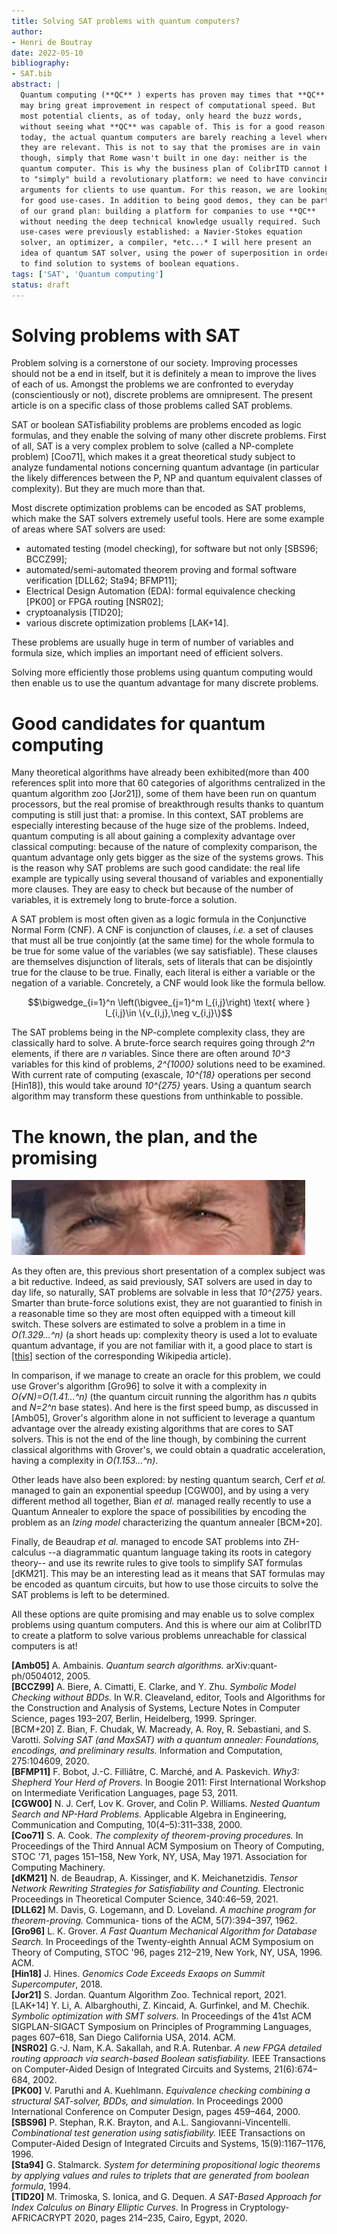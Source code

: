```yaml
---
title: Solving SAT problems with quantum computers?
author:
- Henri de Boutray
date: 2022-05-10
bibliography:
- SAT.bib
abstract: |
  Quantum computing (**QC** ) experts has proven may times that **QC**
  may bring great improvement in respect of computational speed. But
  most potential clients, as of today, only heard the buzz words,
  without seeing what **QC** was capable of. This is for a good reason:
  today, the actual quantum computers are barely reaching a level where
  they are relevant. This is not to say that the promises are in vain
  though, simply that Rome wasn't built in one day: neither is the
  quantum computer. This is why the business plan of ColibrITD cannot be
  to "simply" build a revolutionary platform: we need to have convincing
  arguments for clients to use quantum. For this reason, we are looking
  for good use-cases. In addition to being good demos, they can be part
  of our grand plan: building a platform for companies to use **QC**
  without needing the deep technical knowledge usually required. Such
  use-cases were previously established: a Navier-Stokes equation
  solver, an optimizer, a compiler, *etc...* I will here present an
  idea of quantum SAT solver, using the power of superposition in order
  to find solution to systems of boolean equations.
tags: ['SAT', 'Quantum computing']
status: draft
---
```


# Solving problems with SAT

Problem solving is a cornerstone of our society. Improving processes
should not be a end in itself, but it is definitely a mean to improve
the lives of each of us. Amongst the problems we are confronted to
everyday (conscientiously or not), discrete problems are omnipresent.
The present article is on a specific class of those problems called SAT problems.

SAT or boolean SATisfiability problems are problems encoded as logic
formulas, and they enable the solving of many other discrete problems.
First of all, SAT is a very complex problem to solve (called a
NP-complete problem) [Coo71], which makes it a great theoretical study
subject to analyze fundamental notions concerning quantum advantage (in
particular the likely differences between the P, NP and quantum
equivalent classes of complexity). But they are much more than that.

Most discrete optimization problems can be encoded as SAT problems,
which make the SAT solvers extremely useful tools. Here are some example
of areas where SAT solvers are used:

- automated testing (model checking), for software but not only
  [SBS96; BCCZ99];
- automated/semi-automated theorem proving and formal software
  verification [DLL62; Sta94; BFMP11];
- Electrical Design Automation (EDA): formal equivalence checking [PK00] or
  FPGA routing [NSR02];
- cryptoanalysis [TID20];
- various discrete optimization problems [LAK+14].

These problems are usually huge in term of number of variables and
formula size, which implies an important need of efficient solvers.

Solving more efficiently those problems using quantum computing would
then enable us to use the quantum advantage for many discrete problems.

# Good candidates for quantum computing

Many theoretical algorithms have already been exhibited(more than 400 references
split into more that 60 categories of algorithms centralized in the quantum
algorithm zoo [Jor21]), some of them have been run on quantum processors, but
the real promise of breakthrough results thanks to quantum computing is still
just that: a promise. In this context, SAT problems are especially interesting
because of the huge size of the problems. Indeed, quantum computing is all about
gaining a complexity advantage over classical computing: because of the nature
of complexity comparison, the quantum advantage only gets bigger as the size of
the systems grows. This is the reason why SAT problems are such good candidate:
the real life example are typically using several thousand of variables and
exponentially more clauses. They are easy to check but because of the number of
variables, it is extremely long to brute-force a solution.

A SAT problem is most often given as a logic formula in the Conjunctive
Normal Form (CNF). A CNF is conjunction of clauses, *i.e.* a set of
clauses that must all be true conjointly (at the same time) for the whole
formula to be true for some value of the variables (we say satisfiable).
These clauses are themselves disjunction of literals, sets of literals
that can be disjointly true for the clause to be true. Finally,
each literal is either a variable or the negation of a variable.
Concretely, a CNF would look like the formula bellow.

$$\bigwedge_{i=1}^n \left(\bigvee_{j=1}^m l_{i,j}\right) \text{ where } l_{i,j}\in \{v_{i,j},\neg v_{i,j}\}$$

The SAT problems being in the NP-complete complexity class, they are
classically hard to solve. A brute-force search requires going through
*2^n* elements, if there are *n* variables. Since there are often around
*10^3* variables for this kind of problems, *2^{1000}* solutions need to
be examined. With current rate of computing (exascale, *10^{18}*
operations per second [Hin18]), this would take around *10^{275}*
years. Using a quantum search algorithm may transform these questions
from unthinkable to possible.

<!-- Note that this time is an estimation for the run time of a naive solution, but a
very active research is taking place into finding efficient ways to solve SAT
problems, so you may find algorithms able to find solutions in reasonable time.
But for now (and for the foreseeable future), no such algorithm will find
solutions with a 100% probability: current algorithms have no guarantees to
terminate in a reasonable time. -->

# The known, the plan, and the promising

![](resources/GoodBadUgly_stare.png)

As they often are, this previous short presentation of a complex subject was a
bit reductive. Indeed, as said previously, SAT solvers are used in day to day
life, so naturally, SAT problems are solvable in less that *10^{275}* years.
Smarter than brute-force solutions exist, they are not guarantied to finish in a
reasonable time so they are most often equipped with a timeout kill switch.
These solvers are estimated to solve a problem in a time in *O(1.329...^n)* (a
short heads up: complexity theory is used a lot to evaluate quantum advantage,
if you are not familiar with it, a good place to start is 
[[this]](https://en.wikipedia.org/wiki/Computational_complexity_theory#Complexity_measures)
section of the corresponding Wikipedia article).

In comparison, if we manage to create an oracle for this problem, we
could use Grover's algorithm [Gro96] to solve it with a complexity in
*O(√N)=O(1.41...^n)* (the quantum circuit running the algorithm has *n* qubits
and *N=2^n* base states). And here is the first speed bump, as discussed in
[Amb05], Grover's algorithm alone in not sufficient to leverage a quantum
advantage over the already existing algorithms that are cores to SAT solvers.
This is not the end of the line though, by combining the current classical
algorithms with Grover's, we could obtain a quadratic acceleration, having a
complexity in *O(1.153...^n)*.

Other leads have also been explored: by nesting quantum search, Cerf *et al.*
managed to gain an exponential speedup [CGW00], and by using a very different
method all together, Bian *et al.* managed really recently to use a Quantum
Annealer to explore the space of possibilities by encoding the problem as
an *Izing model* characterizing the quantum annealer [BCM+20].

Finally, de Beaudrap *et al.* managed to encode SAT problems into ZH-calculus 
--a diagrammatic quantum language taking its roots in category theory-- and use
its rewrite rules to give tools to simplify SAT formulas [dKM21]. This may be
an interesting lead as it means that SAT formulas may be encoded as quantum
circuits, but how to use those circuits to solve the SAT problems is left to
be determined.

All these options are quite promising and may enable us to solve complex problems
using quantum computers. And this is where our aim at ColibrITD to create a
platform to solve various problems unreachable for classical computers is at!

**[Amb05]** A. Ambainis. *Quantum search algorithms.* arXiv:quant-ph/0504012, 2005. <br>
**[BCCZ99]** A. Biere, A. Cimatti, E. Clarke, and Y. Zhu. *Symbolic Model Checking without BDDs.* In W.R.
Cleaveland, editor, Tools and Algorithms for the Construction and Analysis of Systems, Lecture
Notes in Computer Science, pages 193–207, Berlin, Heidelberg, 1999. Springer.<br>
[BCM+20] Z. Bian, F. Chudak, W. Macready, A. Roy, R. Sebastiani, and S. Varotti.
*Solving SAT (and MaxSAT) with a quantum annealer: Foundations, encodings, and
 preliminary results.* Information and Computation, 275:104609, 2020.<br>
**[BFMP11]** F. Bobot, J.-C. Filliâtre, C. Marché, and A. Paskevich. *Why3: Shepherd
Your Herd of Provers.* In Boogie 2011: First International Workshop on
Intermediate Verification Languages, page 53, 2011.<br>
**[CGW00]** N. J. Cerf, Lov K. Grover, and Colin P. Williams. *Nested Quantum Search and NP-Hard Problems.*
Applicable Algebra in Engineering, Communication and Computing, 10(4–5):311–338, 2000.<br>
**[Coo71]** S. A. Cook. *The complexity of theorem-proving procedures.* In Proceedings of the Third Annual
ACM Symposium on Theory of Computing, STOC '71, pages 151–158, New York, NY, USA, May
1971. Association for Computing Machinery.<br>
**[dKM21]** N. de Beaudrap, A. Kissinger, and K. Meichanetzidis. *Tensor Network Rewriting Strategies for
Satisfiability and Counting.* Electronic Proceedings in Theoretical Computer
Science, 340:46–59, 2021.<br>
**[DLL62]** M. Davis, G. Logemann, and D. Loveland. *A machine program for theorem-proving.* Communica-
tions of the ACM, 5(7):394–397, 1962.<br>
**[Gro96]** L. K. Grover. *A Fast Quantum Mechanical Algorithm for Database Search.* In Proceedings of the
Twenty-eighth Annual ACM Symposium on Theory of Computing, STOC '96, pages 212–219, New
York, NY, USA, 1996. ACM.<br>
**[Hin18]** J. Hines. *Genomics Code Exceeds Exaops on Summit Supercomputer*, 2018.<br>
**[Jor21]** S. Jordan. Quantum Algorithm Zoo. Technical report, 2021.<br>
[LAK+14] Y. Li, A. Albarghouthi, Z. Kincaid, A. Gurfinkel, and M. Chechik. *Symbolic optimization with
SMT solvers.* In Proceedings of the 41st ACM SIGPLAN-SIGACT Symposium on Principles of
Programming Languages, pages 607–618, San Diego California USA, 2014. ACM.<br>
**[NSR02]** G.-J. Nam, K.A. Sakallah, and R.A. Rutenbar. *A new FPGA detailed routing 
approach via search-based Boolean satisfiability.* IEEE Transactions on Computer-Aided Design of Integrated Circuits
and Systems, 21(6):674–684, 2002.<br>
**[PK00]** V. Paruthi and A. Kuehlmann. *Equivalence checking combining a structural SAT-solver, BDDs,
and simulation.* In Proceedings 2000 International Conference on Computer Design, pages 459–464,
2000.<br>
**[SBS96]** P. Stephan, R.K. Brayton, and A.L. Sangiovanni-Vincentelli. *Combinational test generation using
satisfiability.* IEEE Transactions on Computer-Aided Design of Integrated Circuits and Systems,
15(9):1167–1176, 1996.<br>
**[Sta94]** G. Stalmarck. *System for determining propositional logic theorems by applying values and rules to
triplets that are generated from boolean formula*, 1994.<br>
**[TID20]** M. Trimoska, S. Ionica, and G. Dequen. *A SAT-Based Approach for Index Calculus on Binary
Elliptic Curves.* In Progress in Cryptology-AFRICACRYPT 2020, pages 214–235,
Cairo, Egypt, 2020.
